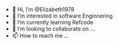 - 👋 Hi, I’m @Elizabeth1978
- 👀 I’m interested in software Enginnering
- 🌱 I’m currently learning Refcode
- 💞️ I’m looking to collaborate on ...
- 📫 How to reach me ...

<!---
Elizabeth1978/Elizabeth1978 is a ✨ special ✨ repository because its `README.md` (this file) appears on your GitHub profile.
You can click the Preview link to take a look at your changes.
--->
